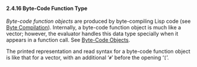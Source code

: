 

#### 2.4.16 Byte-Code Function Type

*Byte-code function objects* are produced by byte-compiling Lisp code (see [Byte Compilation](Byte-Compilation.html)). Internally, a byte-code function object is much like a vector; however, the evaluator handles this data type specially when it appears in a function call. See [Byte-Code Objects](Byte_002dCode-Objects.html).

The printed representation and read syntax for a byte-code function object is like that for a vector, with an additional ‘`#`’ before the opening ‘`[`’.
